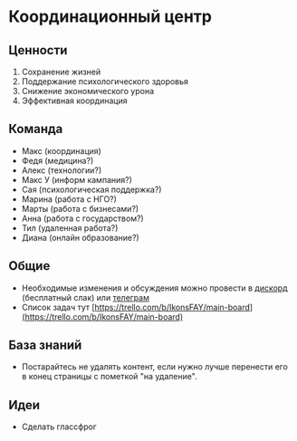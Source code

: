 # Координационный центр

## Ценности

1. Сохранение жизней
2. Поддержание психологического здоровья
3. Снижение экономического урона
4. Эффективная координация

## Команда

* Макс \(координация\)
* Федя \(медицина?\)
* Алекс \(технологии?\)
* Макс У \(информ кампания?\)
* Сая \(психологическая поддержка?\)
* Марина \(работа с НГО?\)
* Марты \(работа с бизнесами?\) 
* Анна \(работа с государством?\)
* Тил \(удаленная работа?\)
* Диана \(онлайн образование?\)

## Общие

* Необходимые изменения и обсуждения можно провести в [дискорд](https://discordapp.com/invite/rs8Jyg) \(бесплатный слак\) или [телеграм](https://t.me/stopcovidua)
* Список задач тут [https://trello.com/b/IkonsFAY/main-board](https://trello.com/b/IkonsFAY/main-board)

## База знаний

* Постарайтесь не удалять контент, если нужно лучше перенести его в конец страницы с пометкой "на удаление".

## Идеи

* Сделать глассфрог

